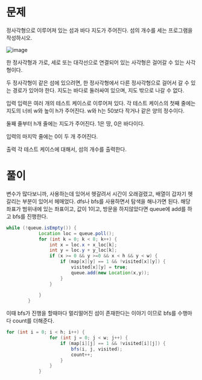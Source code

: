 # 문제
정사각형으로 이루어져 있는 섬과 바다 지도가 주어진다. 섬의 개수를 세는 프로그램을 작성하시오.

![image](https://user-images.githubusercontent.com/80390524/152316227-d8da222e-a430-4a52-ac05-c464570d9adb.png)


한 정사각형과 가로, 세로 또는 대각선으로 연결되어 있는 사각형은 걸어갈 수 있는 사각형이다. 

두 정사각형이 같은 섬에 있으려면, 한 정사각형에서 다른 정사각형으로 걸어서 갈 수 있는 경로가 있어야 한다. 지도는 바다로 둘러싸여 있으며, 지도 밖으로 나갈 수 없다.


입력
입력은 여러 개의 테스트 케이스로 이루어져 있다. 각 테스트 케이스의 첫째 줄에는 지도의 너비 w와 높이 h가 주어진다. w와 h는 50보다 작거나 같은 양의 정수이다.

둘째 줄부터 h개 줄에는 지도가 주어진다. 1은 땅, 0은 바다이다.

입력의 마지막 줄에는 0이 두 개 주어진다.

출력
각 테스트 케이스에 대해서, 섬의 개수를 출력한다.


# 풀이

변수가 많다보니까, 사용하는데 있어서 헷갈려서 시간이 오래걸렸고, 배열이 갑자기 헷갈리는 부분이 있어서 헤매었다.
dfs나 bfs를 사용하면서 탐색을 해나가면 된다.
해당 좌표가 범위내에 있는 좌표이고, 값이 1이고, 방문을 하지않았다면 queue에 add를 하고 bfs를 진행한다.
```java
while (!queue.isEmpty()) {
			Location loc = queue.poll();
			for (int k = 0; k < 8; k++) {
				int x = loc.x + x_loc[k];
				int y = loc.y + y_loc[k];
				if (x >= 0 && y >=0 && x < h && y < w) {
					if (map[x][y] == 1 && !visited[x][y]) {
						visited[x][y] = true;
						queue.add(new Location(x,y));
					}
				}
				
			}
		}
```

이때 bfs가 진행을 할때마다 멀리떨어진 섬이 존재한다는 이야기 이므로 bfs를 수행마다 count를 더해준다.
```java
for (int i = 0; i < h; i++) {
				for (int j = 0; j < w; j++) {
					if (map[i][j] == 1 && !visited[i][j]) {
						bfs(i, j, visited);
						count++;
					}
				}
			}
```
